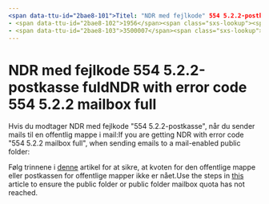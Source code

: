 ```yaml
---
<span data-ttu-id="2bae8-101">Titel: "NDR med fejlkode" 554 5.2.2-postkassens fulde "" MS. Forfatter: chrisda Forfatter: chrisda Manager: dansimp MS. dato: 04/21/2020 MS. målgruppe: ITPro MS. emne: artikel MS. Service: o365-administration-administration, NOFOLLOW localization_priority: normal MS. brugerdefineret:</span><span class="sxs-lookup"><span data-stu-id="2bae8-101">title: "NDR with error code "554 5.2.2 mailbox full"" ms.author: chrisda author: chrisda manager: dansimp ms.date: 04/21/2020 ms.audience: ITPro ms.topic: article ms.service: o365-administration ROBOTS: NOINDEX, NOFOLLOW localization_priority: Normal ms.custom:</span></span> 
- <span data-ttu-id="2bae8-102">1956</span><span class="sxs-lookup"><span data-stu-id="2bae8-102">1956</span></span>
- <span data-ttu-id="2bae8-103">3500007</span><span class="sxs-lookup"><span data-stu-id="2bae8-103">3500007</span></span>
---
```


# <a name="ndr-with-error-code-554-522-mailbox-full"></a><span data-ttu-id="2bae8-104">NDR med fejlkode 554 5.2.2-postkasse fuld</span><span class="sxs-lookup"><span data-stu-id="2bae8-104">NDR with error code 554 5.2.2 mailbox full</span></span>

<span data-ttu-id="2bae8-105">Hvis du modtager NDR med fejlkode "554 5.2.2-postkasse", når du sender mails til en offentlig mappe i mail:</span><span class="sxs-lookup"><span data-stu-id="2bae8-105">If you are getting NDR with error code "554 5.2.2 mailbox full", when sending emails to a mail-enabled public folder:</span></span>  

<span data-ttu-id="2bae8-106">Følg trinnene i [denne](https://aka.ms/554522) artikel for at sikre, at kvoten for den offentlige mappe eller postkassen for offentlige mapper ikke er nået.</span><span class="sxs-lookup"><span data-stu-id="2bae8-106">Use the steps in [this](https://aka.ms/554522) article to ensure the public folder or public folder mailbox quota has not reached.</span></span>
